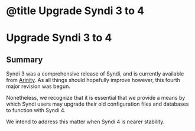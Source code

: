 # @title Upgrade Syndi 3 to 4

Upgrade Syndi 3 to 4
===================

Summary
-----------
Syndi 3 was a comprehensive release of Syndi, and is currently available from 
[Arinity](https://github.com/arinity/Syndi). As all things should hopefully improve
however, this fourth major revision was begun.

Nonetheless, we recognize that it is essential that we provide a means by which
Syndi users may upgrade their old configuration files and databases to function
with Syndi 4.

We intend to address this matter when Syndi 4 is nearer stability.
